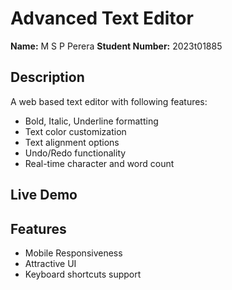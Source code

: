 # Advanced Text Editor

**Name:** M S P Perera
**Student Number:** 2023t01885

## Description
A web based text editor with following features:
- Bold, Italic, Underline formatting
- Text color customization
- Text alignment options
- Undo/Redo functionality
- Real-time character and word count

## Live Demo

## Features
- Mobile Responsiveness
- Attractive UI
- Keyboard shortcuts support
